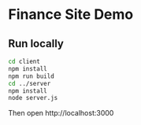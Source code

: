 # Finance Site Demo

## Run locally

```bash
cd client
npm install
npm run build
cd ../server
npm install
node server.js
```

Then open http://localhost:3000
